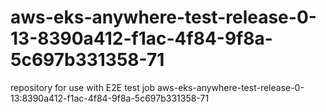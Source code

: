 # aws-eks-anywhere-test-release-0-13-8390a412-f1ac-4f84-9f8a-5c697b331358-71
repository for use with E2E test job aws-eks-anywhere-test-release-0-13:8390a412-f1ac-4f84-9f8a-5c697b331358-71
